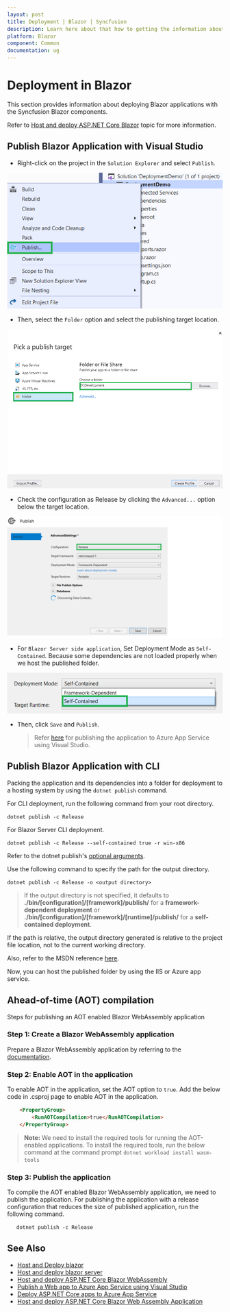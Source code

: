 ```yaml
---
layout: post
title: Deployment | Blazor | Syncfusion
description: Learn here about that how to getting the information about deploying in Syncfusion Blazor Components.
platform: Blazor
component: Common
documentation: ug
---
```


# Deployment in Blazor

This section provides information about deploying Blazor applications with the Syncfusion Blazor components. 

Refer to [Host and deploy ASP.NET Core Blazor](https://docs.microsoft.com/en-us/aspnet/core/blazor/host-and-deploy/) topic for more information.

## Publish Blazor Application with Visual Studio

* Right-click on the project in the `Solution Explorer` and select `Publish`.

![Solution Explorer](./images/publish.png)

* Then, select the `Folder` option and select the publishing target location.

![Publish Location](./images/folder.png)

* Check the configuration as Release by clicking the `Advanced...` option below the target location.

![Release Configuration](./images/config.png)

* For `Blazor Server side application`, Set Deployment Mode as `Self-Contained`. Because some dependencies are not loaded properly when we host the published folder.

![Deploy Mode](./images/deploy.png)

* Then, click `Save` and `Publish`.

    > Refer [here](https://docs.microsoft.com/en-us/visualstudio/deployment/quickstart-deploy-to-azure?view=vs-2019) for publishing the application to Azure App Service using Visual Studio.  

## Publish Blazor Application with CLI

Packing the application and its dependencies into a folder for deployment to a hosting system by using the `dotnet publish` command.

For CLI deployment, run the following command from your root directory.

```
dotnet publish -c Release
```

For Blazor Server CLI deployment.

```
dotnet publish -c Release --self-contained true -r win-x86
```

Refer to the dotnet publish\'s [optional arguments](https://docs.microsoft.com/en-us/dotnet/core/tools/dotnet-publish?tabs=netcore21#arguments).

Use the following command to specify the path for the output directory.

```
dotnet publish -c Release -o <output directory>
```

> If the output directory is not specified, it defaults to **./bin/[configuration]/[framework]/publish/** for a **framework-dependent deployment** or **./bin/[configuration]/[framework]/[runtime]/publish/** for a **self-contained deployment**.

If the path is relative, the output directory generated is relative to the project file location, not to the current working directory.

Also, refer to the MSDN reference [here](https://docs.microsoft.com/en-us/aspnet/core/host-and-deploy/azure-apps/?view=aspnetcore-3.1&tabs=netcore-cli#deploy-the-app-self-contained).

Now, you can host the published folder by using the IIS or Azure app service.

## Ahead-of-time (AOT) compilation

Steps for publishing an AOT enabled Blazor WebAssembly application

### Step 1: Create a Blazor WebAssembly application

Prepare a Blazor WebAssembly application by referring to the [documentation](https://blazor.syncfusion.com/documentation/getting-started/blazor-webassembly-visual-studio).

### Step 2: Enable AOT in the application

To enable AOT in the application, set the AOT option to `true`. Add the below code in .csproj page to enable AOT in the application.

```html
    <PropertyGroup>
        <RunAOTCompilation>true</RunAOTCompilation>
    </PropertyGroup>
```

> **Note:** We need to install the required tools for running the AOT-enabled applications. To install the required tools, run the below command at the command prompt
   `dotnet workload install wasm-tools`

### Step 3: Publish the application

To compile the AOT enabled Blazor WebAssembly application, we need to publish the application. For publishing the application with a release configuration that reduces the size of published application, run the following command.

```
   dotnet publish -c Release
```

## See Also

* [Host and Deploy blazor](https://docs.microsoft.com/en-us/aspnet/core/host-and-deploy/blazor/?view=aspnetcore-3.1&tabs=visual-studio)
* [Host and deploy blazor server](https://docs.microsoft.com/en-us/aspnet/core/host-and-deploy/blazor/server)
* [Host and deploy ASP.NET Core Blazor WebAssembly](https://docs.microsoft.com/en-us/aspnet/core/host-and-deploy/blazor/webassembly)
* [Publish a Web app to Azure App Service using Visual Studio](https://docs.microsoft.com/en-us/visualstudio/deployment/quickstart-deploy-aspnet-web-app)
* [Deploy ASP.NET Core apps to Azure App Service](https://docs.microsoft.com/en-us/aspnet/core/host-and-deploy/azure-apps/)
* [Host and deploy ASP.NET Core Blazor Web Assembly Application](https://docs.microsoft.com/en-us/aspnet/core/blazor/host-and-deploy/webassembly?view=aspnetcore-6.0)